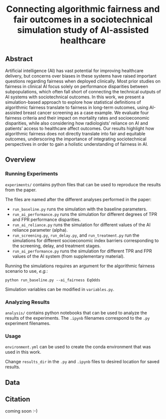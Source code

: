<div align="center">
  
# Connecting algorithmic fairness and fair outcomes in a sociotechnical simulation study of AI-assisted healthcare

</div>

## Abstract
Artificial intelligence (AI) has vast potential for improving healthcare delivery, but concerns over biases in these systems have raised important questions regarding fairness when deployed clinically. Most prior studies on fairness in clinical AI focus solely on performance disparities between subpopulations, which often fall short of connecting the technical outputs of AI systems with sociotechnical outcomes. In this work, we present a simulation-based approach to explore how statistical definitions of algorithmic fairness translate to fairness in long-term outcomes, using AI-assisted breast cancer screening as a case example.  We evaluate four fairness criteria and their impact on mortality rates and socioeconomic disparities, while also considering how radiologists’ reliance on AI and patients’ access to healthcare affect outcomes. Our results highlight how algorithmic fairness does not directly translate into fair and equitable outcomes, underscoring the importance of integrating sociotechnical perspectives in order to gain a holistic understanding of fairness in AI.   

## Overview 


### Running Experiments
`experiments/` contains python files that can be used to reproduce the results from the paper. 

The files are named after the different analyses performed in the paper:
* `run_baseline.py` runs the simulation with the baseline parameters. 
* `run_ai_performance.py` runs the simulation for different degrees of TPR and FPR performance disparities.
* `run_ai_reliance.py` runs the simulation for different values of the AI reliance parameter (alpha). 
* `run_screening.py`, `run_delay.py`, and `run_treatment.py` run the simulations for different socioeconomic index barriers corresponding to the screening, delay, and treatment stages. 
* `run_ai_performance.py` runs the simulation for different TPR and FPR values of the AI system (from supplementary material). 

Running the simulations requires an argument for the algorithmic fairness scenario to use, <i>e.g.</i>:

`python run_baseline.py --ai_fairness EqOdds`

Simulation variables can be modified in `variables.py`.


### Analyzing Results
`analysis/` contains python notebooks that can be used to analyze the results of the experiments. The `.ipynb` filenames correspond to the `.py` experiment filenames.


### Usage
`environment.yml` can be used to create the conda environment that was used in this work.

Change `results_dir` in the `.py` and `.ipynb` files to desired location for saved results.


## Data 
<!-- Source data used to generate the figures in the manuscript has been deposited [here](). -->

## Citation
coming soon :-) 
